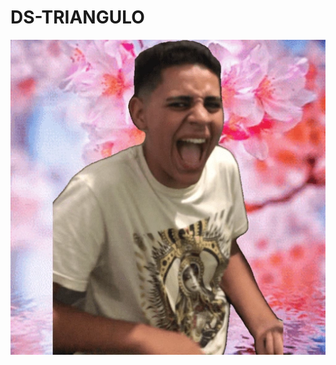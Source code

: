 # DS-TRIANGULO
![](https://github.com/NSTrindade/DS-TRIANGULO/blob/main/c0bfe00d-f146-4ae2-aa92-f94d3a77a0e4.webp)
